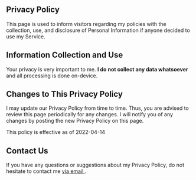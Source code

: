## Privacy Policy

This page is used to inform visitors regarding my policies with the collection, use, and disclosure of Personal Information if anyone decided to use my Service.


## Information Collection and Use

Your privacy is very important to me. **I do not collect any data whatsoever** and all processing is done on-device.


## Changes to This Privacy Policy

I may update our Privacy Policy from time to time. Thus, you are advised to review this page periodically for any changes. I will notify you of any changes by posting the new Privacy Policy on this page.

This policy is effective as of 2022-04-14


## Contact Us

If you have any questions or suggestions about my Privacy Policy, do not hesitate to contact me <a href="mailto:nextcalc.feedback@gmail@@@com?subject=next.calc support website"
   onmouseover="this.href=this.href.replace('@@@','.')">
   via email
</a>.
